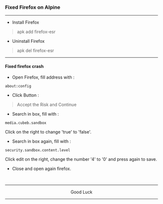 ### Fixed Firefox on Alpine

---
* Install Firefox
> apk add firefox-esr

* Uninstall Firefox
> apk del firefox-esr

---
#### Fixed firefox crash

* Open Firefox, fill address with :
```
about:config
```

* Click Button :
> Accept the Risk and Continue

* Search in box, fill with :
```
media.cubeb.sandbox
```

Click on the right to change 'true' to 'false'.

* Search in box again, fill with :
```
security.sandbox.content.level
```

Click edit on the right, change the number '4' to '0' and press again to save.

* Close and open again firefox.
</br>

---
<p align="center">Good Luck</p>

---
